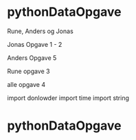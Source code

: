 # pythonDataOpgave
Rune, Anders og Jonas 

Jonas Opgave 1 - 2

Anders Opgave 5

Rune  opgave 3

alle opgave  4 

import donlowder 
import time
import string



# pythonDataOpgave
